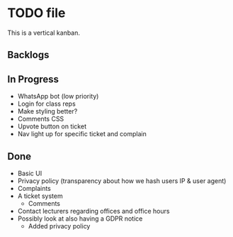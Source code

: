 # TODO file

This is a vertical kanban.


## Backlogs


## In Progress

- WhatsApp bot (low priority)
- Login for class reps
- Make styling better?
- Comments CSS
- Upvote button on ticket
- Nav light up for specific ticket and complain

## Done

- Basic UI
- Privacy policy (transparency about how we hash users IP & user agent)
- Complaints
- A ticket system
	- Comments
- Contact lecturers regarding offices and office hours
- Possibly look at also having a GDPR notice
	- Added privacy policy
